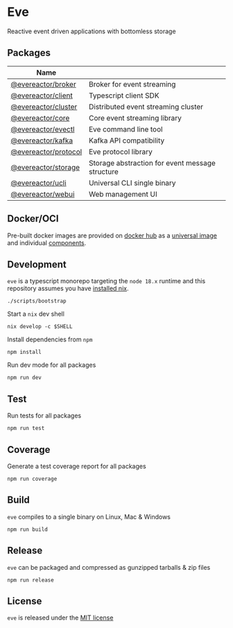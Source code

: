 # Eve

Reactive event driven applications with bottomless storage

## Packages

| Name                                                |                                                   |
| --------------------------------------------------- | ------------------------------------------------- |
| [@evereactor/broker](./pkgs/broker)                 | Broker for event streaming                        |
| [@evereactor/client](./pkgs/client)                 | Typescript client SDK                             |
| [@evereactor/cluster](./pkgs/cluster)               | Distributed event streaming cluster               |
| [@evereactor/core](./pkgs/core)                     | Core event streaming library                      |
| [@evereactor/evectl](./pkgs/evectl)                 | Eve command line tool                             |
| [@evereactor/kafka](./pkgs/kafka)                   | Kafka API compatibility                           |
| [@evereactor/protocol](./pkgs/protocol)             | Eve protocol library                              |
| [@evereactor/storage](./pkgs/storage)               | Storage abstraction for event message structure   |
| [@evereactor/ucli](./pkgs/ucli)                     | Universal CLI single binary                       |
| [@evereactor/webui](./pkgs/webui)                   | Web management UI                                 |

## Docker/OCI

Pre-built docker images are provided on [docker hub](https://hub.docker.com) as a
[universal image](https://hub.docker.com/r/evereactor/eve) and individual [components](https://github.com/rupurt/eve/tree/main/docker).

## Development

`eve` is a typescript monorepo targeting the `node 18.x` runtime and this repository assumes
you have [installed nix](https://determinate.systems/posts/determinate-nix-installer).

```shell
./scripts/bootstrap
```

Start a `nix` dev shell

```shell
nix develop -c $SHELL
```

Install dependencies from `npm`

```shell
npm install
```

Run dev mode for all packages

```shell
npm run dev
```

## Test

Run tests for all packages

```shell
npm run test
```

## Coverage

Generate a test coverage report for all packages

```shell
npm run coverage
```

## Build

`eve` compiles to a single binary on Linux, Mac & Windows

```shell
npm run build
```

## Release

`eve` can be packaged and compressed as gunzipped tarballs & zip files

```shell
npm run release
```

## License

`eve` is released under the [MIT license](./LICENSE)
